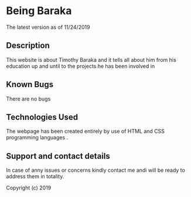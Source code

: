 # Being Baraka
The latest version as of 11/24/2019
## Description
This website is about Timothy Baraka and it tells all about him
from his education up and until to the projects he has been 
involved in 

## Known Bugs
There are no bugs 
## Technologies Used
The webpage has been created entirely by use of HTML and CSS 
programming languages  .
## Support and contact details
In case of anny issues or concerns kindly contact me andi will 
be ready to address them in totality.

Copyright (c) 2019 

